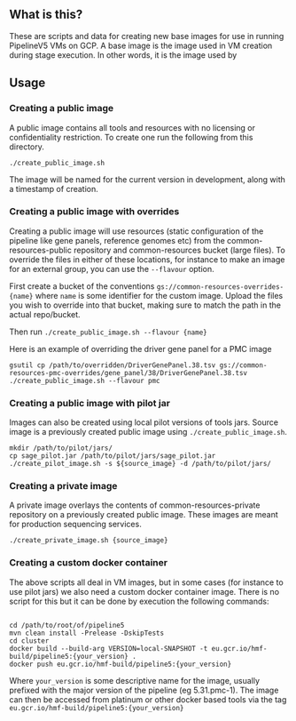 ## What is this?

These are scripts and data for creating new base images for use in running PipelineV5 VMs on GCP. A base image is
the image used in VM creation during stage execution. In other words, it is the image used by 

## Usage

### Creating a public image

A public image contains all tools and resources with no licensing or confidentiality restriction. To create one
run the following from this directory.

```shell
./create_public_image.sh
```

The image will be named for the current version in development, along with a timestamp of creation. 

### Creating a public image with overrides

Creating a public image will use resources (static configuration of the pipeline like gene panels, reference genomes
etc) from the common-resources-public repository and common-resources bucket (large files). To override the files in
either of these locations, for instance to make an image for an external group, you can use the `--flavour` option.

First create a bucket of the conventions `gs://common-resources-overrides-{name}` where `name` is some identifier for the
custom image. Upload the files you wish to override into that bucket, making sure to match the path in the actual repo/bucket.

Then run `./create_public_image.sh --flavour {name}`

Here is an example of overriding the driver gene panel for a PMC image

```shell
gsutil cp /path/to/overridden/DriverGenePanel.38.tsv gs://common-resources-pmc-overrides/gene_panel/38/DriverGenePanel.38.tsv
./create_public_image.sh --flavour pmc
```

### Creating a public image with pilot jar

Images can also be created using local pilot versions of tools jars. Source image is a previously created public
image using `./create_public_image.sh`.

```shell
mkdir /path/to/pilot/jars/
cp sage_pilot.jar /path/to/pilot/jars/sage_pilot.jar
./create_pilot_image.sh -s ${source_image} -d /path/to/pilot/jars/
```

### Creating a private image

A private image overlays the contents of common-resources-private repository on a previously created public image.
These images are meant for production sequencing services.

```shell
./create_private_image.sh {source_image}
```

### Creating a custom docker container

The above scripts all deal in VM images, but in some cases (for instance to use pilot jars) we also need a custom 
docker container image. There is no script for this but it can be done by execution the following commands:

```shell

cd /path/to/root/of/pipeline5
mvn clean install -Prelease -DskipTests
cd cluster
docker build --build-arg VERSION=local-SNAPSHOT -t eu.gcr.io/hmf-build/pipeline5:{your_version} .
docker push eu.gcr.io/hmf-build/pipeline5:{your_version}
```

Where `your_version` is some descriptive name for the image, usually prefixed with the major version of the pipeline
(eg 5.31.pmc-1). The image can then be accessed from platinum or other docker based tools via the tag `eu.gcr.io/hmf-build/pipeline5:{your_version}`